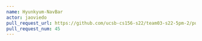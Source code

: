 ```yaml
---
name: Hyunkyum-NavBar
actor: jaoviedo
pull_request_url: https://github.com/ucsb-cs156-s22/team03-s22-5pm-2/pull/45
pull_request_num: 45
---
```

